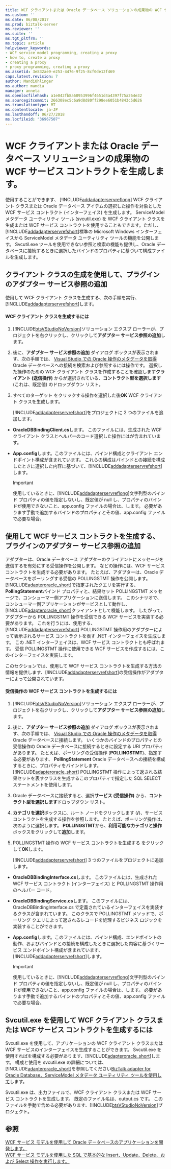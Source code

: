 ```yaml
---
title: WCF クライアントまたは Oracle データベース ソリューションの成果物の WCF サービス コントラクトの生成 |Microsoft Docs
ms.custom: ''
ms.date: 06/08/2017
ms.prod: biztalk-server
ms.reviewer: ''
ms.suite: ''
ms.tgt_pltfrm: ''
ms.topic: article
helpviewer_keywords:
- WCF service model programming, creating a proxy
- how to, create a proxy
- creating a proxy
- proxy programming, creating a proxy
ms.assetid: 3e832ae9-e253-4476-9f25-8cf0de12f469
caps.latest.revision: 7
author: MandiOhlinger
ms.author: mandia
manager: anneta
ms.openlocfilehash: a1e042fb8a60953996f4651d4a4397f75a264e32
ms.sourcegitcommit: 266308ec5c6a9d8d80ff298ee6051b4843c5d626
ms.translationtype: MT
ms.contentlocale: ja-JP
ms.lasthandoff: 06/27/2018
ms.locfileid: "36967507"
---
```

# <a name="generate-a-wcf-client-or-a-wcf-service-contract-for-oracle-database-solution-artifacts"></a>WCF クライアントまたは Oracle データベース ソリューションの成果物の WCF サービス コントラクトを生成します。
使用することができます、 [!INCLUDE[addadapterservreflong](../../includes/addadapterservreflong-md.md)] WCF クライアント クラスまたは Oracle データベース アイテムの選択した操作を対象とした WCF サービス コントラクト (インターフェイス) を生成します。 ServiceModel メタデータ ユーティリティ ツール (svcutil.exe) を WCF クライアント クラスを生成または WCF サービス コントラクトを使用することもできます。ただし、[!INCLUDE[addadapterservrefshort](../../includes/addadapterservrefshort-md.md)]標準の Microsoft Windows インターフェイスから ServiceModel メタデータ ユーティリティ ツールの機能を公開します。 Svcutil.exe ツールを使用できない参照と検索の機能も提供し、Oracle データベースに接続するときに選択したバインドのプロパティに基づいて構成ファイルを生成します。  
  
## <a name="generating-a-client-class-by-using-the-add-adapter-service-reference-plug-in"></a>クライアント クラスの生成を使用して、プラグインのアダプター サービス参照の追加  
 使用して WCF クライアント クラスを生成する、次の手順を実行、[!INCLUDE[addadapterservrefshort](../../includes/addadapterservrefshort-md.md)]します。  
  
#### <a name="to-generate-a-wcf-client-class"></a>WCF クライアント クラスを生成するには  
  
1. [!INCLUDE[btsVStudioNoVersion](../../includes/btsvstudionoversion-md.md)]ソリューション エクスプ ローラーが、プロジェクトを右クリックし、クリックして**アダプター サービス参照の追加**します。  
  
2. 後に、**アダプター サービス参照の追加** ダイアログ ボックスが表示されます、次の手順では、 [Visual Studio での Oracle 操作のメタデータを取得](../../adapters-and-accelerators/adapter-oracle-database/get-metadata-for-oracle-database-operations-in-visual-studio.md)Oracle データベースへの接続を検索および参照するには操作です。 選択した操作のための WCF クライアント クラスを作成することを確認します**クライアント (送信操作)** からが選択されている、**コントラクト型を選択します**(これは、既定値) のドロップダウン リスト。  
  
3. すべてのターゲット をクリックする操作を選択した後**OK** WCF クライアント クラスを生成します。  
  
   [!INCLUDE[addadapterservrefshort](../../includes/addadapterservrefshort-md.md)]をプロジェクトに 2 つのファイルを追加します。  
  
- **OracleDBBindingClient.cs**します。 このファイルには、生成された WCF クライアント クラスとヘルパーのコード選択した操作にはが含まれています。  
  
- **App.config**します。このファイルには、バインド構成とクライアント エンドポイント構成が含まれています。 これらの構成はバインドとの接続を構成したときに選択した内容に基づいて、[!INCLUDE[addadapterservrefshort](../../includes/addadapterservrefshort-md.md)]します。  
  
  > [!IMPORTANT]
  >  使用しているときに、[!INCLUDE[addadapterservreflong](../../includes/addadapterservreflong-md.md)]文字列型のバインド プロパティの値を指定しないし、既定値が null し、プロパティのバインドが使用できないこと、app.config ファイルの場合は、します。 必要があります手動で追加するバインドのプロパティとその値、app.config ファイルで必要な場合。  
  
## <a name="generating-a-wcf-service-contract-by-using-the-add-adapter-service-reference-plug-in"></a>使用して WCF サービス コントラクトを生成する、プラグインのアダプター サービス参照の追加  
 アダプターは、Oracle データベース アダプターのクライアントにメッセージを送信するを有効にする受信操作を公開します。 などの操作には、WCF サービス コントラクトを生成する必要があります。 たとえば、アダプターは、Oracle データベースをポーリングする受信の POLLINGSTMT 操作を公開します。 [!INCLUDE[adapteroracle_short](../../includes/adapteroracle-short-md.md)]で指定されたクエリを実行する、 **PollingStatement**バインド プロパティと、結果セット POLLINGSTMT メッセージで、コンシューマー側アプリケーションに送信します。 このシナリオで、コンシューマー側アプリケーションがサービスとして動作し、[!INCLUDE[adapteroracle_short](../../includes/adapteroracle-short-md.md)]クライアントとして機能します。 したがって、アダプターから POLLINGSTMT 操作を受信できる WCF サービスを実装する必要があります。 これを行うには、使用する、 [!INCLUDE[addadapterservrefshort](../../includes/addadapterservrefshort-md.md)] POLLINGSTMT 操作用のアダプターによって表示されるサービス コントラクトを表す .NET インターフェイスを生成します。 この .NET インターフェイスは、WCF サービス コントラクトとも呼ばれます。 受信 POLLINGSTMT 操作に使用できる WCF サービスを作成するには、このインターフェイスを実装します。  
  
 このセクションでは、使用して WCF サービス コントラクトを生成する方法の情報を提供します、[!INCLUDE[addadapterservrefshort](../../includes/addadapterservrefshort-md.md)]の受信操作がアダプターによって公開されています。  
  
#### <a name="to-generate-a-wcf-service-contract-for-inbound-operations"></a>受信操作の WCF サービス コントラクトを生成するには  
  
1. [!INCLUDE[btsVStudioNoVersion](../../includes/btsvstudionoversion-md.md)]ソリューション エクスプ ローラーが、プロジェクトを右クリックし、クリックして**アダプター サービス参照の追加**します。  
  
2. 後に、**アダプター サービス参照の追加** ダイアログ ボックスが表示されます、次の手順では、 [Visual Studio での Oracle 操作のメタデータを取得](../../adapters-and-accelerators/adapter-oracle-database/get-metadata-for-oracle-database-operations-in-visual-studio.md)Oracle データベースに接続します。 いくつかのバインドのプロパティとの受信操作の Oracle データベースに接続するときに設定する URI プロパティがあります。 たとえば、ポーリングの受信操作 (**POLLINGSTMT**)、指定する必要があります、 **PollingStatement** Oracle データベースへの接続を構成するときに、プロパティをバインドします。 [!INCLUDE[adapteroracle_short](../../includes/adapteroracle-short-md.md)] POLLINGSTMT 操作によって返される結果セットを表すクラスを生成するこのプロパティで指定した SQL SELECT ステートメントを使用します。  
  
3. Oracle データベースに接続すると、選択**サービス (受信操作)** から、**コントラクト型を選択します**ドロップダウン リスト。  
  
4. **カテゴリを選択**ボックスに、ルート ノードをクリックします (**/**)、サービス コントラクトを生成する操作を参照します。 たとえば、ポーリング操作は、次のように選択します。 **POLLINGSTMT**から、**利用可能なカテゴリと操作**ボックスをクリックして**追加**します。  
  
5. POLLINGSTMT 操作の WCF サービス コントラクトを生成する をクリックして**OK**します。  
  
   [!INCLUDE[addadapterservrefshort](../../includes/addadapterservrefshort-md.md)] 3 つのファイルをプロジェクトに追加します。  
  
- **OracleDBBindingInterface.cs**します。 このファイルには、生成された WCF サービス コントラクト (インターフェイス) と POLLINGSTMT 操作用のヘルパー コード。  
  
- **OracleDBBindingService.cs**します。 このファイルには、OracleDBBindingInterface.cs で定義されているインターフェイスを実装するクラスが含まれています。 このクラスで POLLINGSTMT メソッドで、ポーリング クエリによって返されるレコードを処理するビジネス ロジックを実装することができます。  
  
- **App.config**します。このファイルには、バインド構成、エンドポイントの動作、およびバインドとの接続を構成したときに選択した内容に基づくサービス エンドポイント構成が含まれています、[!INCLUDE[addadapterservrefshort](../../includes/addadapterservrefshort-md.md)]します。  
  
  > [!IMPORTANT]
  >  使用しているときに、[!INCLUDE[addadapterservreflong](../../includes/addadapterservreflong-md.md)]文字列型のバインド プロパティの値を指定しないし、既定値が null し、プロパティのバインドが使用できないこと、app.config ファイルの場合は、します。 必要があります手動で追加するバインドのプロパティとその値、app.config ファイルで必要な場合。  
  
## <a name="using-svcutilexe-to-generate-a-wcf-client-class-or-a-wcf-service-contract"></a>Svcutil.exe を使用して WCF クライアント クラスまたは WCF サービス コントラクトを生成するには  
 Svcutil.exe を使用して、アプリケーションの WCF クライアント クラスまたは WCF サービスのインターフェイスを生成することができます。 Svcutil.exe を使用すればを構成する必要があります、[!INCLUDE[adapteroracle_short](../../includes/adapteroracle-short-md.md)]します。 構成と使用を svcutil.exe の詳細については、[!INCLUDE[adapteroracle_short](../../includes/adapteroracle-short-md.md)]を参照してください[BizTalk adapter for Oracle Database、ServiceModel メタデータ ユーティリティ ツールを使用して](../../adapters-and-accelerators/adapter-oracle-database/use-the-servicemodel-metadata-utility-with-the-oracle-db-adapter-in-biztalk.md)します。  
  
 Svcutil.exe は、出力ファイルで、WCF クライアント クラスまたは WCF サービス コントラクトを生成します。 既定のファイル名は、output.cs です。 このファイルを手動で含める必要があります、[!INCLUDE[btsVStudioNoVersion](../../includes/btsvstudionoversion-md.md)]プロジェクト。  
  
## <a name="see-also"></a>参照  
 [WCF サービス モデルを使用して Oracle データベースのアプリケーションを開発します。](../../adapters-and-accelerators/adapter-oracle-database/develop-oracle-database-applications-using-the-wcf-service-model.md)   
 [WCF サービス モデルを使用した SQL で基本的な Insert、Update、Delete、および Select 操作を実行します。](../../adapters-and-accelerators/adapter-sql/insert-update-delete-or-select-operations-in-sql-using-the-wcf-service-model.md)